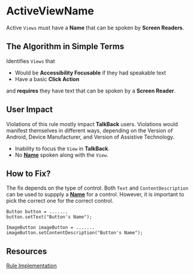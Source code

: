 # ActiveViewName

Active `Views` must have a **Name** that can be spoken by **Screen Readers**.

## The Algorithm in Simple Terms

Identifies `Views` that 

- Would be **Accessibility Focusable** if they had speakable text
- Have a basic **Click Action**

and **requires** they have text that can be spoken by a **Screen Reader**. 

## User Impact

Violations of this rule mostly impact **TalkBack** users. Violations would manifest themselves
in different ways, depending on the Version of Android, Device Manufacturer, and Version of
Assistive Technology.

- Inability to focus the `View` in **TalkBack**.
- No [**Name**](name-role-value.md#Name) spoken along with the `View`.

## How to Fix?

The fix depends on the type of control. Both `Text` and `ContentDescription` can be used to 
suppply a [**Name**](name-role-value.md#Name) for a control. However, it is important to pick 
the correct one for the correct control.

```
Button button = .......
button.setText("Button's Name");

ImageButton imageButton = .......
imageButton.setContentDescription("Button's Name");
```



## Resources

[Rule Implementation](https://github.com/dequelabs/axe-android/blob/5cbbddd48be53af11c82406d670dd199a5548f3b/src/main/java/com/deque/axe/android/rules/hierarchy/ActiveViewName.java)
